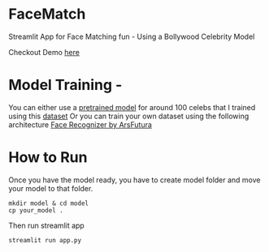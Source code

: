# FaceMatch
Streamlit App for Face Matching fun - Using a Bollywood Celebrity Model

Checkout Demo [here](http://ml.newsforaction.in)

# Model Training - 
You can either use a [pretrained model](https://www.kaggle.com/havingfun/bollywood-celeb-face-recognizer-model) for around 100 celebs that I trained using this [dataset](https://www.kaggle.com/havingfun/100-bollywood-celebrity-faces)
Or you can train your own dataset using the following architecture [Face Recognizer by ArsFutura](https://github.com/arsfutura/face-recognition)

# How to Run
Once you have the model ready, you have to create model folder and move your model to that folder.
```
mkdir model & cd model
cp your_model .
```
Then run streamlit app
```
streamlit run app.py
```
